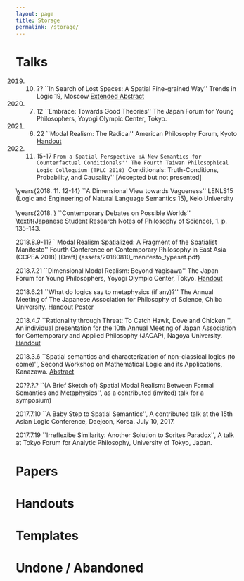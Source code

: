 ```yaml
---
layout: page
title: Storage
permalink: /storage/
---
```


# Talks

2019. 10. ??
``In Search of Lost Spaces: A Spatial Fine-grained Way'' Trends in Logic 19, Moscow
[Extended Abstract](assets/20190501_TRENDS2019_LostSpace.pdf)

2019. 7. 12
``Embrace: Towards Good Theories'' The Japan Forum for Young Philosophers, Yoyogi Olympic Center, Tokyo.

2019. 6. 22
``Modal Realism: The Radical''
American Philosophy Forum, Kyoto
[Handout](assets/20190622ModalRealismRadical.pdf)

2018. 11. 15-17
``From a Spatial Perspective
:A New Semantics for Counterfactual
Conditionals''
The Fourth Taiwan Philosophical Logic Colloquium (TPLC 2018)
``Conditionals: Truth-Conditions, Probability, and Causality''
[Accepted but not presented]

\years{2018. 11. 12-14}
``A Dimensional View towards Vagueness'' LENLS15 (Logic and Engineering of Natural Language Semantics 15), Keio University

\years{2018. }
``Contemporary Debates on Possible Worlds''　\textit{Japanese Student Research Notes of Philosophy of Science}, 1. p. 135-143.

2018.8.9-11?
``Modal Realism Spatialized: A Fragment of the Spatialist Manifesto''
Fourth Conference on Contemporary Philosophy in East Asia (CCPEA 2018)
[Draft]
(assets/20180810_manifesto_typeset.pdf)

2018.7.21
``Dimensional Modal Realism: Beyond Yagisawa'' The Japan Forum for Young Philosophers, Yoyogi Olympic Center, Tokyo.
[Handout](assets/20180721_dimensionalism_wakate.pdf)

2018.6.21
``What do logics say to metaphysics (if any)?''
The Annual Meeting of The Japanese Association for Philosophy of Science, Chiba University.
[Handout](assets/20180617-poster-whatlogicssay.pdf)
[Poster](assets/20180617_whatlogicstalkabout.pdf)


2018.4.7
``Rationality through Threat:
To Catch Hawk, Dove and Chicken '',
An individual presentation for the 10th Annual Meeting of Japan Association for Contemporary and Applied Philosophy (JACAP), Nagoya University.
[Handout](assets/20170407RationalityThreat.pdf)

2018.3.6
``Spatial semantics and characterization of non-classical logics (to come)'',
Second Workshop on Mathematical Logic and its Applications,
Kanazawa.
[Abstract](assets/20180306Abstract_SpatialSemanticsCharacterization.pdf)


20??.?.?
``(A Brief Sketch of) Spatial Modal Realism: Between Formal Semantics and Metaphysics'', as a contributed (invited) talk for a symposium)

2017.7.10
``A Baby Step to Spatial Semantics'', A contributed talk at the 15th Asian Logic Conference, Daejeon, Korea. July 10, 2017.

2017.7.19
``Irreflexibe Similarity: Another Solution to Sorites Paradox'', A talk at Tokyo Forum for Analytic Philosophy, University of Tokyo, Japan.


# Papers

# Handouts

# Templates

# Undone / Abandoned
